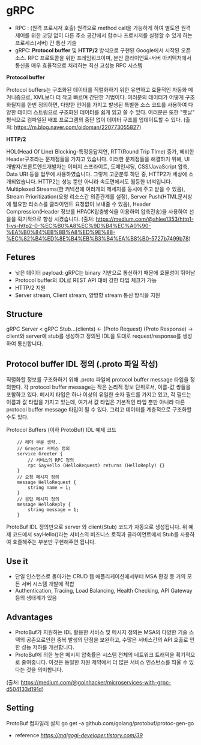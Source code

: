 # gRPC
- RPC : (원격 프로시저 호출) 원격으로 method call을 가능하게 하여 별도읜 원격 제어를 위한 코딩 없이 다른 주소 공간에서 함수나 프로시저를 실행할 수 있게 하는 프로세스(서버) 간 통신 기술
- gRPC: **Protocol buffer** 및 **HTTP/2** 방식으로 구현된 Google에서 시작된 오픈소스. RPC 프로토콜을 위한 프레임워크이며, 분산 클라이언트-서버 아키텍처에서 통신을 매우 효율적으로 처리하는 최신 고성능 RPC 시스템

**Protocol buffer**

Protocol buffers는 구조화된 데이터를 직렬화하기 위한 유연하고 효율적인 자동화 메커니즘으로, XML보다 더 작고 빠르며 간단한 기법이다. 여러분의 데이터가 어떻게 구조화될지를 한번 정의하면, 다양한 언어를 가지고 발생된 특별한 소스 코드를 사용하여 다양한 데이터 스트림으로 구조화된 데이터를 쉽게 읽고 쓸 수 있다. 여러분은 또한 "옛날" 형식으로 컴파일된 배포 프로그램의 중단 없이 데이터 구조를 업데이트할 수 있다. 
(출처: https://m.blog.naver.com/oidoman/220773055827)

**HTTP/2**

HOL(Head Of Line) Blocking-특정응답지연, RTT(Round Trip TIme) 증가, 헤비한 Header구조라는 문제점들을 가지고 있습니다. 이러한 문제점들을 해결하기 위해, UI 개발자/프론트엔드개발자는 이미지 스프라이트, 도메인샤딩, CSS/JavaScript 압축, Data URI 등을 업무에 사용하였습니다.
그렇게 고군분투 하던 중, HTTP2가 세상에 소개되었습니다. HTTP2는 성능 뿐만 아니라 속도면에서도 월등한 녀석입니다. Multiplexed Streams(한 커넥션에 여러개의 메세지를 동시에 주고 받을 수 있음), Stream Prioritization(요청 리소스간 의존관계를 설정), Server Push(HTML문서상에 필요한 리소스를 클라이언트 요청없이 보내줄 수 있음), Header Compression(Header 정보를 HPACK압충방식을 이용하여 압축전송)을 사용하여 선을을 획기적으로 향상 시켰습니다. 
(출처: https://medium.com/@shlee1353/http1-1-vs-http2-0-%EC%B0%A8%EC%9D%B4%EC%A0%90-%EA%B0%84%EB%8B%A8%ED%9E%88-%EC%82%B4%ED%8E%B4%EB%B3%B4%EA%B8%B0-5727b7499b78)

## Fetures

- 낮은 데이터 payload: gRPC는 binary 기반으로 통신하기 때문에 효율성이 뛰어남
- Protocol buffer의 IDL로 REST API 대비 강한 타입 체크가 가능
- HTTP/2 지원 
- Server stream, Client stream, 양방향 stream 통신 방식을 지원 

## Structure

gRPC Server < gRPC Stub...(clients) 
            <- (Proto Request)
(Proto Response) ->
client와 server에 stub를 생성하고 정의된 IDL을 토대로 request/response를 생성하여 통신합니다.

## Protocol buffer IDL 정의 (.proto 파일 작성)

직렬화할 정보를 구조화하기 위해 .proto 파일에 protocol buffer message 타입을 정의한다. 각 protocol buffer message는 작은 논리적 정보 단위로서, 이름-값 쌍들을 포함하고 있다. 메시지 타입은 하나 이상의 유일한 숫자 필드를 가지고 있고, 각 필드는 이름과 값 타입을 가지고 있는데, 여기서 값 타입은 기본적인 타입 뿐만 아니라 다른 protocol buffer message 타입이 될 수 있다. 그리고 데이터를 계층적으로 구조화할 수도 있다. 

Protocol Buffers (이하 ProtoBuf) IDL 예제 코드

```
    // 헤더 부분 생략..
    // Greeter 서비스 정의
    service Greeter {
        // 서비스의 RPC 정의
        rpc SayHello (HelloRequest) returns (HelloReply) {}
    }
    // 요청 메시지 정의
    message HelloRequest {
        string name = 1;
    }
    // 응답 메시지 정의
    message HelloReply {
        string message = 1;
    }
```

ProtoBuf IDL 정의만으로 server 와 client(Stub) 코드가 자동으로 생성됩니다.
위 예제 코드에서 sayHello()라는 서비스의 비즈니스 로직과 클라이언트에서 Stub를 사용하여 호줄해주는 부분만 구현해주면 됩니다.



## Use it

- 단일 인스턴스로 돌아가는 CRUD 웹 애플리케이션에서부터 MSA 환경 등 거의 모든 서버 시스템 개발에 적합
- Authentication, Tracing, Load Balancing, Health Checking, API Gateway 등의 생태계가 있음

## Advantages

- ProtoBuf가 지원하는 IDL 활용한 서비스 및 메시지 정의는 MSA의 다양한 기술 스택의 공존으로인한 중복 발생의 단점을 보완하고, 수많은 서비스간의 API 호출로 인한 성능 저하를 개선합니다.
- ProtoBuf에 의한 높은 메시지 압축률은 시스템 전체의 네트워크 트래픽을 획기적으로 줄여줍니다. 이것은 동일한 자원 제약에서 더 많은 서비스 인스턴스를 띄울 수 있다는 것을 의미합니다.


(출처: https://medium.com/@goinhacker/microservices-with-grpc-d504133d191d)

## Setting
ProtoBuf 컴파일러 설치
go get -a github.com/golang/protobuf/protoc-gen-go




* reference
*https://malgogi-developer.tistory.com/39*
